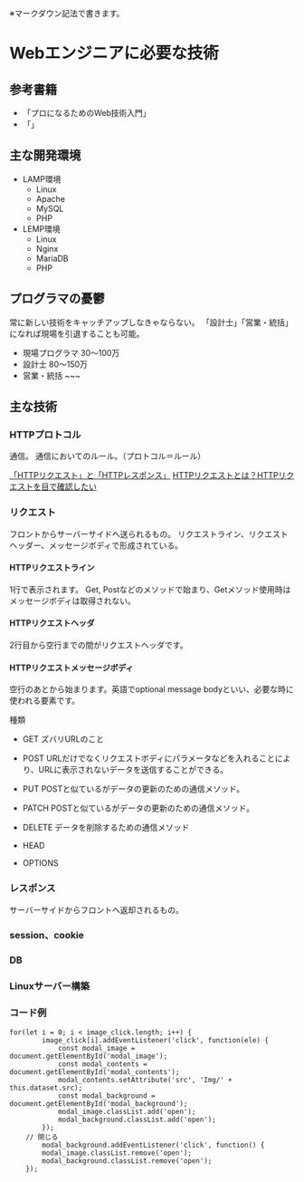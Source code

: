 ※マークダウン記法で書きます。

# Webエンジニアに必要な技術

## 参考書籍

- 「プロになるためのWeb技術入門」
- 「」


## 主な開発環境
- LAMP環境
  - Linux
  - Apache
  - MySQL
  - PHP
- LEMP環境
  - Linux
  - Nginx
  - MariaDB
  - PHP

## プログラマの憂鬱
常に新しい技術をキャッチアップしなきゃならない。
「設計士」「営業・統括」になれば現場を引退することも可能。

- 現場プログラマ 30～100万
- 設計士 80～150万
- 営業・統括 ~~~

## 主な技術

### HTTPプロトコル
通信。
通信においてのルール。（プロトコル＝ルール）

[「HTTPリクエスト」と「HTTPレスポンス」]([URL](https://itsakura.com/network-http-get-post))
[HTTPリクエストとは？HTTPリクエストを目で確認したい]([URL](https://programmer-life.work/html_css/html-request))


### リクエスト
フロントからサーバーサイドへ送られるもの。
リクエストライン、リクエストヘッダー、メッセージボディで形成されている。

#### HTTPリクエストライン
1行で表示されます。
Get, Postなどのメソッドで始まり、Getメソッド使用時はメッセージボディは取得されない。
#### HTTPリクエストヘッダ
2行目から空行までの間がリクエストヘッダです。
#### HTTPリクエストメッセージボディ
空行のあとから始まります。英語でoptional message bodyといい、必要な時に使われる要素です。

種類
- GET
ズバリURLのこと

- POST
URLだけでなくリクエストボディにパラメータなどを入れることにより、URLに表示されないデータを送信することができる。

- PUT
POSTと似ているがデータの更新のための通信メソッド。

- PATCH
POSTと似ているがデータの更新のための通信メソッド。

- DELETE
データを削除するための通信メソッド

- HEAD


- OPTIONS

### レスポンス
サーバーサイドからフロントへ返却されるもの。



### session、cookie


### DB


### Linuxサーバー構築





### コード例
```
for(let i = 0; i < image_click.length; i++) {
        image_click[i].addEventListener('click', function(ele) {
            const modal_image = document.getElementById('modal_image');
            const modal_contents = document.getElementById('modal_contents');
            modal_contents.setAttribute('src', 'Img/' + this.dataset.src);
            const modal_background = document.getElementById('modal_background');
            modal_image.classList.add('open');
            modal_background.classList.add('open');
        });
    // 閉じる
        modal_background.addEventListener('click', function() {
        modal_image.classList.remove('open');
        modal_background.classList.remove('open');
    });
```
